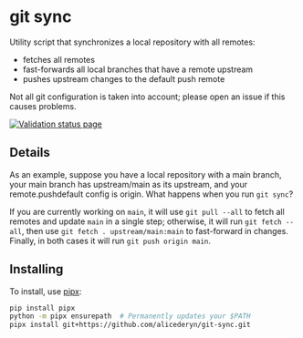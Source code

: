 git sync
========

Utility script that synchronizes a local repository with all remotes:

 - fetches all remotes
 - fast-forwards all local branches that have a remote upstream
 - pushes upstream changes to the default push remote

Not all git configuration is taken into account; please open an issue if this causes problems.

[![Validation status page](https://github.com/alicederyn/git-sync/actions/workflows/validation.yml/badge.svg?branch=main)](https://github.com/alicederyn/git-sync/actions/workflows/validation.yml?query=branch%3Amain)


Details
-------

As an example, suppose you have a local repository with a main branch, your main branch has upstream/main as its upstream, and your remote.pushdefault config is origin. What happens when you run `git sync`?

If you are currently working on `main`, it will use `git pull --all` to fetch all remotes and update `main` in a single step; otherwise, it will run `git fetch --all`, then use `git fetch . upstream/main:main` to fast-forward in changes. Finally, in both cases it will run `git push origin main`.


Installing
----------

To install, use [pipx]:

```bash
pip install pipx
python -m pipx ensurepath  # Permanently updates your $PATH
pipx install git+https://github.com/alicederyn/git-sync.git
```

[pipx]: https://pipxproject.github.io/pipx/
